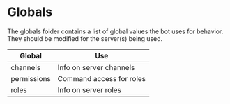 <h1> Globals </h1>

The globals folder contains a list of global values the bot uses for behavior. They should be modified for the server(s) being used.

Global      | Use                     
------------|-------------------------
channels    | Info on server channels 
permissions | Command access for roles
roles       | Info on server roles